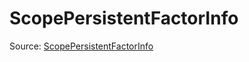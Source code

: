 # ScopePersistentFactorInfo

Source: [ScopePersistentFactorInfo](../../../csrc/scheduler/compile_time_info.h#L174)
